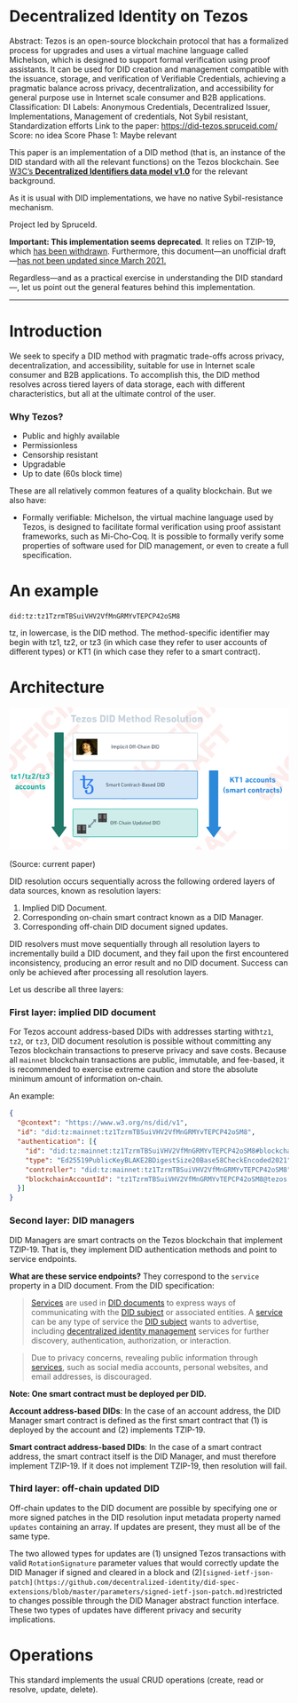 # Decentralized Identity on Tezos

Abstract: Tezos is an open-source blockchain protocol that has a formalized process for upgrades and uses a virtual machine language called Michelson, which is designed to support formal verification using proof assistants. It can be used for DID creation and management compatible with the issuance, storage, and verification of Verifiable Credentials, achieving a pragmatic balance across privacy, decentralization, and accessibility for general purpose use in Internet scale consumer and B2B applications.
Classification: DI
Labels: Anonymous Credentials, Decentralized Issuer, Implementations, Management of credentials, Not Sybil resistant, Standardization efforts
Link to the paper: https://did-tezos.spruceid.com/
Score: no idea
Score Phase 1: Maybe relevant

This paper is an implementation of a DID method (that is, an instance of the DID standard with all the relevant functions) on the Tezos blockchain. See [W3C’s ****Decentralized Identifiers data model v1.0****](W3C%E2%80%99s%20Decentralized%20Identifiers%20data%20model%20v1%200%20857c783035bd4b56bdfe7edef8cf474b.md) for the relevant background. 

As it is usual with DID implementations, we have no native Sybil-resistance mechanism.

Project led by SpruceId.

**Important: This implementation seems deprecated**. It relies on TZIP-19, which [has been withdrawn](https://tzip.tezosagora.org/proposal/tzip-19/). Furthermore, this document—an unofficial draft—[has not been updated since March 2021.](https://github.com/spruceid/did-tezos/blob/main/index.html)

Regardless—and as a practical exercise in understanding the DID standard—, let us point out the general features behind this implementation.

---

# Introduction

We seek to specify a DID method with pragmatic trade-offs across privacy, decentralization, and accessibility, suitable for use in Internet scale consumer and B2B applications. To accomplish this, the DID method resolves across tiered layers of data storage, each with different characteristics, but all at the ultimate control of the user.

### Why Tezos?

- Public and highly available
- Permissionless
- Censorship resistant
- Upgradable
- Up to date (60s block time)

These are all relatively common features of a quality blockchain. But we also have:

- Formally verifiable: Michelson, the virtual machine language used by Tezos, is designed to facilitate formal verification using proof assistant frameworks, such as Mi-Cho-Coq. It is possible to formally verify some properties of software used for DID management, or even to create a full specification.

# An example

`did:tz:tz1TzrmTBSuiVHV2VfMnGRMYvTEPCP42oSM8`

tz, in lowercase, is the DID method. The method-specific identifier may begin with tz1, tz2, or tz3 (in which case they refer to user accounts of different types) or KT1 (in which case they refer to a smart contract).

# Architecture

![Untitled](Decentralized%20Identity%20on%20Tezos%203b0402078c284da581e99b021309b67f/Untitled.png)

(Source: current paper)

DID resolution occurs sequentially across the following ordered layers of data sources, known as resolution layers:

1. Implied DID Document.
2. Corresponding on-chain smart contract known as a DID Manager.
3. Corresponding off-chain DID document signed updates.

DID resolvers must move sequentially through all resolution layers to incrementally build a DID document, and they fail upon the first encountered inconsistency, producing an error result and no DID document. Success can only be achieved after processing all resolution layers.

Let us describe all three layers:

### First layer: implied DID document

For Tezos account address-based DIDs with addresses starting with`tz1`, `tz2`, or `tz3`, DID document resolution is possible without committing any Tezos blockchain transactions to preserve privacy and save costs. Because all `mainnet` blockchain transactions are public, immutable, and fee-based, it is recommended to exercise extreme caution and store the absolute minimum amount of information on-chain.

An example:

```json
{
  "@context": "https://www.w3.org/ns/did/v1",
  "id": "did:tz:mainnet:tz1TzrmTBSuiVHV2VfMnGRMYvTEPCP42oSM8",
  "authentication": [{
    "id": "did:tz:mainnet:tz1TzrmTBSuiVHV2VfMnGRMYvTEPCP42oSM8#blockchainAccountId",
    "type": "Ed25519PublicKeyBLAKE2BDigestSize20Base58CheckEncoded2021",
    "controller": "did:tz:mainnet:tz1TzrmTBSuiVHV2VfMnGRMYvTEPCP42oSM8",
    "blockchainAccountId": "tz1TzrmTBSuiVHV2VfMnGRMYvTEPCP42oSM8@tezos:mainnet"
  }]
}
```

### Second layer: DID managers

DID Managers are smart contracts on the Tezos blockchain that implement TZIP-19. That is, they implement DID authentication methods and point to service endpoints. 

**What are these service endpoints?** They correspond to the `service` property in a DID document. From the DID specification:

> [Services](https://www.w3.org/TR/did-core/#dfn-service) are used in [DID documents](https://www.w3.org/TR/did-core/#dfn-did-documents) to express ways of communicating with the [DID subject](https://www.w3.org/TR/did-core/#dfn-did-subjects) or associated entities. A [service](https://www.w3.org/TR/did-core/#dfn-service) can be any type of service the [DID subject](https://www.w3.org/TR/did-core/#dfn-did-subjects) wants to advertise, including [decentralized identity management](https://www.w3.org/TR/did-core/#dfn-decentralized-identity-management) services for further discovery, authentication, authorization, or interaction.
> 

> Due to privacy concerns, revealing public information through [services](https://www.w3.org/TR/did-core/#dfn-service),
such as social media accounts, personal websites, and email addresses, is discouraged.
> 

**Note: One smart contract must be deployed per DID.** 

**Account address-based DIDs**: In the case of an account address, the DID Manager smart contract is defined as the first smart contract that (1) is deployed by the account and (2) implements TZIP-19. 

**Smart contract address-based DIDs**: In the case of a smart contract address, the smart contract itself is the DID Manager, and must therefore implement TZIP-19. If it does not implement TZIP-19, then resolution will fail.

### Third layer: off-chain updated DID

Off-chain updates to the DID document are possible by specifying one or more signed patches in the DID resolution input metadata property named `updates` containing an array. If updates are present, they must all be of the same type.

The two allowed types for updates are (1) unsigned Tezos transactions with valid `RotationSignature` parameter values that would correctly update the DID Manager if signed and cleared in a block and (2)`[signed-ietf-json-patch](https://github.com/decentralized-identity/did-spec-extensions/blob/master/parameters/signed-ietf-json-patch.md)`restricted to changes possible through the DID Manager abstract function interface. These two types of updates have different privacy and security implications.

# Operations

This standard implements the usual CRUD operations (create, read or resolve, update, delete).